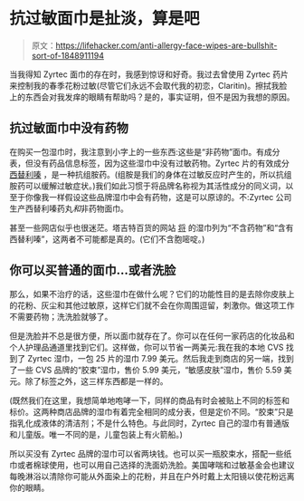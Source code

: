 # 抗过敏面巾是扯淡，算是吧

> 原文：<https://lifehacker.com/anti-allergy-face-wipes-are-bullshit-sort-of-1848911194>

当我得知 Zyrtec 面巾的存在时，我感到惊讶和好奇。我过去曾使用 Zyrtec 药片来控制我的春季花粉过敏(尽管它们永远不会取代我的初恋，Claritin)。擦拭我脸上的东西会对我发痒的眼睛有帮助吗？是的，事实证明，但不是因为我想的原因。



## 抗过敏面巾中没有药物

在购买一包湿巾时，我注意到小字上的一些东西:这些是“非药物”面巾。有成分表，但没有药品信息标签，因为这些湿巾中没有过敏药物。Zyrtec 片的有效成分 [西替利嗪](https://medlineplus.gov/druginfo/meds/a698026.html) ，是一种抗组胺药。(组胺是我们的身体在过敏反应时产生的，所以抗组胺药可以缓解过敏症状。)我们如此习惯于将品牌名称视为其活性成分的同义词，以至于你像我一样假设这些品牌湿巾中会有药物，这是可以原谅的。不:Zyrtec 公司生产西替利嗪药丸*和*非药物面巾。

甚至一些网店似乎也很迷茫。塔吉特百货的网站 [将](https://www.target.com/p/zyrtec-soothing-non-medicated-face-wipes-with-micellar-water-and-cetirizine-25ct/-/A-85801522#lnk=sametab) 的湿巾列为“不含药物”和“含有西替利嗪”，这两者不可能都是真的。(它们不含胞嘧啶。)

## 你可以买普通的面巾...或者洗脸

那么，如果不治疗的话，这些湿巾在做什么呢？它们的功能性目的是去除你皮肤上的花粉、灰尘和其他过敏原，这样它们就不会在你周围逗留，刺激你。做这项工作不需要药物；洗洗脸就够了。

但是洗脸并不总是很方便，所以面巾就存在了。你可以在任何一家药店的化妆品和个人护理品通道里找到它们。这样做，你可以节省一两美元:我在我的本地 CVS 找到了 Zyrtec 湿巾，一包 25 片的湿巾 7.99 美元。然后我走到商店的另一端，找到了一些 CVS 品牌的“胶束”湿巾，售价 5.99 美元，“敏感皮肤”湿巾，售价 5.59 美元。除了标签之外，这三样东西都是一样的。

(既然我们在这里，我想简单地咆哮一下，同样的商品有时会被贴上不同的标签和标价。这两种商店品牌的湿巾有着完全相同的成分表，但是定价不同。“胶束”只是指乳化成液体的清洁剂；不是什么特色。与此同时，Zyrtec 自己的湿巾有普通版和儿童版。唯一不同的是，儿童包装上有火箭船。)

所以买没有 Zyrtec 品牌的湿巾可以省两块钱。也可以买一瓶胶束水，搭配一些纸巾或者棉球使用，也可以用自己选择的洗面奶洗脸。美国哮喘和过敏基金会也建议每晚淋浴以清除你可能从外面染上的花粉，并且在户外时戴上太阳镜以使花粉远离你的眼睛。
